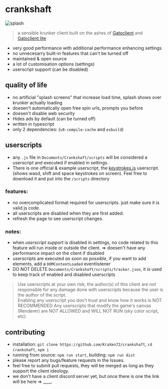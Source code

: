 # crankshaft
![splash](https://cdn.discordapp.com/attachments/704792091955429426/963921255365480618/blank_splash.png)  
> a sensible krunker client built on the ashes of [Gatoclient](https://github.com/Gatohost/gatoclient) and [Gatoclient lite](https://github.com/LukeTheDuke240/gatoclient-lite)
- very good performance with additional performance enhancing settings
- no unnecesarry built-in features that can't be turned off
- maintained & open source
- a lot of customisation options (settings)
- userscript support (can be disabled)
  
## quality of life
- no artificial "splash screens" that increase load time, splash shows over krunker actually loading
- doesen't automatically open free spin urls, prompts you before
- doesen't disable web security
- Hides ads by default (can be turned off)
- written in typescript
- only 2 dependencies: (`v8-compile-cache` and `esbuild`)
  
## userscripts
- any `.js` file in `Documents/Crankshaft/scripts` will be considered a userscript and executed if enabled in settings.   
- There is one official & example userscript, the [keystrokes.js](https://gist.github.com/KraXen72/2ea1332440b0c66b83ca9b73afc38269) userscript. (shows wasd, shift and space keystrokes on screen). Feel free to download it and put into the `/scripts` directory
### features:  
- no overcomplicated format required for userscripts. just make sure it is valid js code.
- all userscripts are disabled when they are first added.
- refresh the page to see userscript changes.
  
### notes:
- when *userscript support* is disabled in settings, no code related to this feature will run inside or outside the client. => doesen't have any performance impact on the client if disabled
- userscripts are executed *as soon as possible*, if you want to add elements, add a `DOMContentLoaded` eventlistener
- DO NOT DELETE `Documents/Crankshaft/scripts/tracker.json`, it is used to keep track of enabled and disabled userscripts
  
> Use userscripts at your own risk, the author(s) of this client are not responsible for any damage done with userscripts because the user is the author of the script.   
> Enabling any userscript you don't trust and know how it works is NOT RECOMMENDED
> Any userscripts that modify the game's canvas (Renderer) are NOT ALLOWED and WILL NOT RUN (sky color script, etc)    
  
## contributing
- installation: `git clone https://github.com/KraXen72/crankshaft`, `cd crankshaft`, `npm i`
- running from source: `npm run start`, building: `npm run dist`
- please report any bugs/feature requests in the Issues.   
- feel free to submit pull requests, they will be merged as long as they support the client ideology.  
- we don't have a client discord server yet, but once there is one the link will be here => ____.
